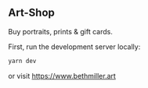 ## Art-Shop

Buy portraits, prints & gift cards.

First, run the development server locally:

```bash
yarn dev
```
or visit 
https://www.bethmiller.art
